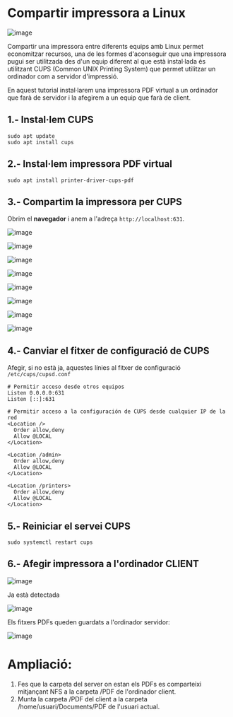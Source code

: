# Compartir impressora a Linux 

![image](https://github.com/user-attachments/assets/e6bb3464-6716-4165-98ef-e250dfa7038d)

Compartir una impressora entre diferents equips amb Linux permet economitzar recursos, una de les formes d'aconseguir que una impressora pugui ser utilitzada des d'un equip diferent al que està instal·lada és utilitzant CUPS (Common UNIX Printing System) que permet utilitzar un ordinador com a servidor d'impressió. 

En aquest tutorial instal·larem una impressora PDF virtual a un ordinador que farà de servidor i la afegirem a un equip que farà de client. 

## 1.- Instal·lem CUPS

```
sudo apt update
sudo apt install cups
```

## 2.- Instal·lem impressora PDF virtual

```
sudo apt install printer-driver-cups-pdf
```

## 3.- Compartim la impressora per CUPS

Obrim el **navegador** i anem a l'adreça  ```http://localhost:631```.

![image](https://github.com/user-attachments/assets/74db4eb0-cd4c-4a49-9527-16202cf53a1f)

![image](https://github.com/user-attachments/assets/2c978f01-79f4-4da2-ba2c-8855ab110cab)

![image](https://github.com/user-attachments/assets/32bfb549-29f9-4f7a-8217-0cab91e579f5)

![image](https://github.com/user-attachments/assets/f384bccf-face-4654-9852-0d862f2c58ef)

![image](https://github.com/user-attachments/assets/02eb9b25-59d5-4d3a-ba44-308dc0f12795)

![image](https://github.com/user-attachments/assets/d162713f-04fa-4941-aaae-50ea41d520d0)

![image](https://github.com/user-attachments/assets/5356d665-b06c-4260-b1ba-4a9f49e102f9)

![image](https://github.com/user-attachments/assets/54cdee2d-e86b-4c42-b063-421bc00cec8f)

## 4.- Canviar el fitxer de configuració de CUPS

Afegir, si no està ja, aquestes línies al fitxer de configuració ```/etc/cups/cupsd.conf```

```
# Permitir acceso desde otros equipos
Listen 0.0.0.0:631
Listen [::]:631

# Permitir acceso a la configuración de CUPS desde cualquier IP de la red
<Location />
  Order allow,deny
  Allow @LOCAL
</Location>

<Location /admin>
  Order allow,deny
  Allow @LOCAL
</Location>

<Location /printers>
  Order allow,deny
  Allow @LOCAL
</Location>

```

## 5.- Reiniciar el servei CUPS

```
sudo systemctl restart cups
```

## 6.- Afegir impressora a l'ordinador CLIENT

![image](https://github.com/user-attachments/assets/4385ec6c-4012-4546-9746-202e81394bff)

Ja està detectada

![image](https://github.com/user-attachments/assets/bc97b7f8-2458-4c02-963d-6b6504aad196)

Els fitxers PDFs queden guardats a l'ordinador servidor:

![image](https://github.com/user-attachments/assets/6eafc33b-d8d9-4ca4-9e7a-21d15a2ba452)

# Ampliació:

1. Fes que la carpeta del server on estan els PDFs es comparteixi mitjançant NFS a la carpeta /PDF de l'ordinador client.
2. Munta la carpeta /PDF del client a la carpeta /home/usuari/Documents/PDF de l'usuari actual.
